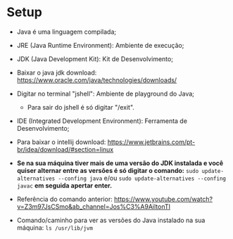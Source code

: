 # Setup

* Java é uma linguagem compilada;
* JRE (Java Runtime Environment): Ambiente de execução;
* JDK (Java Development Kit): Kit de Desenvolvimento;
* Baixar o java jdk download: https://www.oracle.com/java/technologies/downloads/
* Digitar no terminal "jshell": Ambiente de playground do Java;
  * Para sair do jshell é só digitar "/exit".

* IDE (Integrated Development Environment): Ferramenta de Desenvolvimento;
* Para baixar o intellij download: https://www.jetbrains.com/pt-br/idea/download/#section=linux

* **Se na sua máquina tiver mais de uma versão do JDK instalada e você quiser alternar entre as versões é só digitar o comando:**
  `sudo update-alternatives --confing java` e/ou `sudo update-alternatives --confing javac`
    **em seguida apertar enter.**
* Referência do comando anterior: https://www.youtube.com/watch?v=Z3m97JsCSmo&ab_channel=Jos%C3%A9AiltonTI
* Comando/caminho para ver as versões do Java instalado na sua máquina: `ls /usr/lib/jvm`
